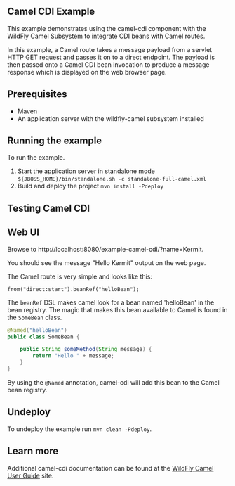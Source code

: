 Camel CDI Example
-----------------

This example demonstrates using the camel-cdi component with the WildFly Camel Subsystem to integrate CDI beans with Camel routes.

In this example, a Camel route takes a message payload from a servlet HTTP GET request and passes it on to a direct endpoint. The payload
is then passed onto a Camel CDI bean invocation to produce a message response which is displayed on the web browser page.

Prerequisites
-------------

* Maven
* An application server with the wildfly-camel subsystem installed

Running the example
-------------------

To run the example.

1. Start the application server in standalone mode `${JBOSS_HOME}/bin/standalone.sh -c standalone-full-camel.xml`
2. Build and deploy the project `mvn install -Pdeploy`

Testing Camel CDI
-----------------

Web UI
------

Browse to http://localhost:8080/example-camel-cdi/?name=Kermit.

You should see the message "Hello Kermit" output on the web page.

The Camel route is very simple and looks like this:

```
from("direct:start").beanRef("helloBean");
```

The `beanRef` DSL makes camel look for a bean named 'helloBean' in the bean registry. The magic that makes this bean
available to Camel is found in the `SomeBean` class.

```java
@Named("helloBean")
public class SomeBean {

    public String someMethod(String message) {
        return "Hello " + message;
    }
}
```

By using the `@Named` annotation, camel-cdi will add this bean to the Camel bean registry.

## Undeploy

To undeploy the example run `mvn clean -Pdeploy`.

## Learn more

Additional camel-cdi documentation can be
found at the [WildFly Camel User Guide](http://wildfly-extras.github.io/wildfly-camel/#_camel_cdi) site.
